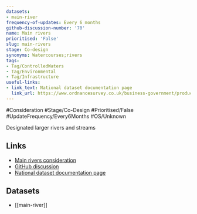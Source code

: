```yaml
---
datasets:
- main-river
frequency-of-updates: Every 6 months
github-discussion-number: '70'
name: Main rivers
prioritised: 'False'
slug: main-rivers
stage: Co-design
synonyms: Watercourses;rivers
tags:
- Tag/ControlledWaters
- Tag/Environmental
- Tag/Infrastructure
useful-links:
- link_text: National dataset documentation page
  link_url: https://www.ordnancesurvey.co.uk/business-government/products/open-map-rivers
---
```


#Consideration #Stage/Co-Design #Prioritised/False #UpdateFrequency/Every6Months #OS/Unknown

Designated larger rivers and streams

## Links

* [Main rivers consideration](https://design.planning.data.gov.uk/planning-consideration/main-rivers)
* [GitHub discussion](https://github.com/digital-land/data-standards-backlog/discussions/70)
* [National dataset documentation page](https://www.ordnancesurvey.co.uk/business-government/products/open-map-rivers)

## Datasets

* [[main-river]]